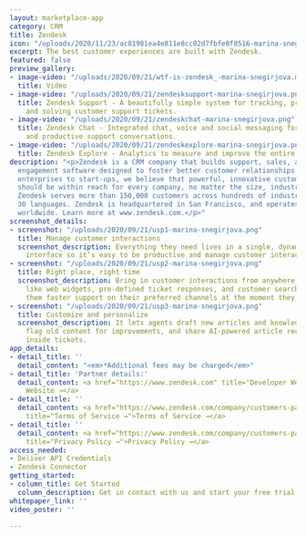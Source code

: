 ```yaml
---
layout: marketplace-app
category: CRM
title: Zendesk
icon: "/uploads/2020/11/23/ac81981ea4e811e8cc02d7fbfe0f8516-marina-snegirjova.png"
excerpt: The best customer experiences are built with Zendesk.
featured: false
preview_gallery:
- image-video: "/uploads/2020/09/21/wtf-is-zendesk_-marina-snegirjova.mp4"
  title: Video
- image-video: "/uploads/2020/09/21/zendesksupport-marina-snegirjova.png"
  title: Zendesk Support - A beautifully simple system for tracking, prioritising,
    and solving customer support tickets.
- image-video: "/uploads/2020/09/21/zendeskchat-marina-snegirjova.png"
  title: Zendesk Chat - Integrated chat, voice and social messaging for more personal
    and productive support conversations.
- image-video: "/uploads/2020/09/21/zendeskexplore-marina-snegirjova.png"
  title: Zendesk Explore - Analytics to measure and improve the entire customer experience.
description: "<p>Zendesk is a CRM company that builds support, sales, and customer
  engagement software designed to foster better customer relationships. From large
  enterprises to start-ups, we believe that powerful, innovative customer experience
  should be within reach for every company, no matter the size, industry or ambition.
  Zendesk serves more than 150,000 customers across hundreds of industries in over
  30 languages. Zendesk is headquartered in San Francisco, and operates 17 offices
  worldwide. Learn more at www.zendesk.com.</p>"
screenshot_details:
- screenshot: "/uploads/2020/09/21/usp1-marina-snegirjova.png"
  title: Manage customer interactions
  screenshot_description: Everything they need lives in a single, dynamic help desk
    interface so it’s easy to be productive and manage customer interactions.
- screenshot: "/uploads/2020/09/21/usp2-marina-snegirjova.png"
  title: Right place, right time
  screenshot_description: Bring in customer interactions from anywhere. With features
    like web widgets, pre-defined ticket responses, and customer search history, give
    them faster support on their preferred channels at the moment they need it.
- screenshot: "/uploads/2020/09/21/usp3-marina-snegirjova.png"
  title: Customize and personalize
  screenshot_description: It lets agents draft new articles and knowledge on the fly,
    flag old content for improvements, and share AI-powered article recommendations
    inside tickets.
app_details:
- detail_title: ''
  detail_content: "<em>*Additional fees may be charged</em>"
- detail_title: 'Partner details:'
  detail_content: <a href="https://www.zendesk.com" title="Developer Website →" target="_blank">Developer
    Website →</a>
- detail_title: ''
  detail_content: <a href="https://www.zendesk.com/company/customers-partners/terms-of-use/"
    title="Terms of Service →">Terms of Service →</a>
- detail_title: ''
  detail_content: <a href="https://www.zendesk.com/company/customers-partners/privacy-policy/"
    title="Privacy Policy →">Privacy Policy →</a>
access_needed:
- Deliver API Credentials
- Zendesk Connector
getting_started:
- column_title: Get Started
  column_description: Get in contact with us and start your free trial!
whitepaper_link: ''
video_poster: ''

---
```

